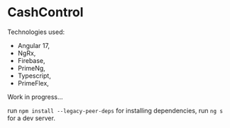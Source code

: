 # CashControl

Technologies used:

- Angular 17,
- NgRx,
- Firebase,
- PrimeNg,
- Typescript,
- PrimeFlex,

Work in progress...

run `npm install --legacy-peer-deps` for installing dependencies,
run `ng s` for a dev server.
